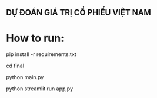 ## DỰ ĐOÁN GIÁ TRỊ CỔ PHIẾU VIỆT NAM

# How to run:

pip install -r requirements.txt

cd final

python main.py

python streamlit run app,py

